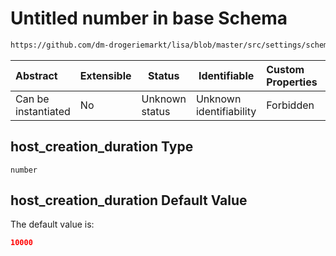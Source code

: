 # Untitled number in base Schema

```txt
https://github.com/dm-drogeriemarkt/lisa/blob/master/src/settings/schema.json#/properties/form_settings/properties/host_creation_duration
```




| Abstract            | Extensible | Status         | Identifiable            | Custom Properties | Additional Properties | Access Restrictions | Defined In                                                                               |
| :------------------ | ---------- | -------------- | ----------------------- | :---------------- | --------------------- | ------------------- | ---------------------------------------------------------------------------------------- |
| Can be instantiated | No         | Unknown status | Unknown identifiability | Forbidden         | Allowed               | none                | [settings.schema.json\*](../../src/settings/settings.schema.json "open original schema") |

## host_creation_duration Type

`number`

## host_creation_duration Default Value

The default value is:

```json
10000
```
